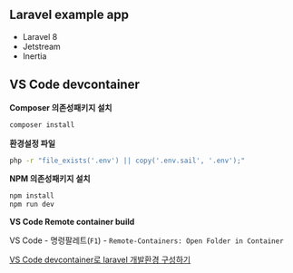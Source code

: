 ## Laravel example app

- Laravel 8
- Jetstream
- Inertia

## VS Code devcontainer

**Composer 의존성패키지 설치**
```sh
composer install
```
**환경설정 파일**
```sh
php -r "file_exists('.env') || copy('.env.sail', '.env');"
```
**NPM 의존성패키지 설치**
```sh
npm install
npm run dev
```

**VS Code Remote container build**

VS Code - 명령팔레트(`F1`) - `Remote-Containers: Open Folder in Container`



[VS Code devcontainer로 laravel 개발환경 구성하기](https://velog.io/@wlgns5376/VS-Code-devcontainer-laravel-%EA%B0%9C%EB%B0%9C%ED%99%98%EA%B2%BD%EA%B5%AC%EC%84%B1)